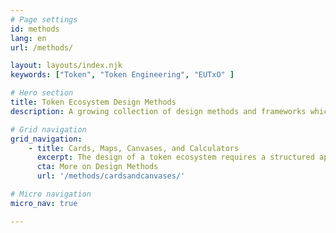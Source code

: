```yaml
---
# Page settings
id: methods
lang: en
url: /methods/

layout: layouts/index.njk
keywords: ["Token", "Token Engineering", "EUTxO" ]

# Hero section
title: Token Ecosystem Design Methods
description: A growing collection of design methods and frameworks which aid in developing quality token-economic designs.

# Grid navigation
grid_navigation:
    - title: Cards, Maps, Canvases, and Calculators
      excerpt: The design of a token ecosystem requires a structured approach to capture and analyze requirements. This is where tools like Cards, Wardley Maps, Canvases, and Calculators play a pivotal role in developing the vision, strategy, and mechanics of a token model.
      cta: More on Design Methods
      url: '/methods/cardsandcanvases/'                       

# Micro navigation
micro_nav: true

---
```

